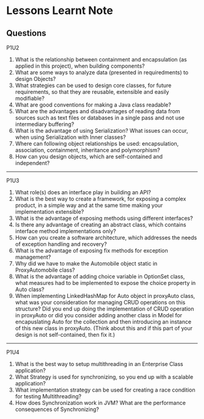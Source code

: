 # Lessons Learnt Note

## Questions

P1U2

1. What is the relationship between containment and encapsulation (as applied in this project), when building components?
2. What are some ways to analyze data (presented in requiredments) to design Objects?
3. What strategies can be used to design core classes, for future requirements, so that they are reusable, extensible and easily modifiable?
4. What are good conventions for making a Java class readable?
5. What are the advantages and disadvantages of reading data from sources such as text files or databases in a single pass and not use intermediary buffering?
6. What is the advantage of using Serialization? What issues can occur, when using Serialization with Inner classes?
7. Where can following object relationships be used: encapsulation, association, containment, inheritance and polymorphism?
8. How can you design objects, which are self-contained and independent?

---

P1U3

1. What role(s) does an interface play in building an API?
2. What is the best way to create a framework, for exposing a complex product, in a simple way and at the same time making your implementation extensible?
3. What is the advantage of exposing methods using different interfaces?
4. Is there any advantage of creating an abstract class, which contains interface method implementations only?
5. How can you create a software architecture, which addresses the needs of exception handling and recovery?
6. What is the advantage of exposing fix methods for exception management?
7. Why did we have to make the Automobile object static in ProxyAutomobile class?
8. What is the advantage of adding choice variable in OptionSet class, what measures had to be implemented to expose the choice property in Auto class?
9. When implementing LinkedHashMap for Auto object in proxyAuto class, what was your consideration for managing CRUD operations on this structure? Did you end up doing the implementation of CRUD operation in proxyAuto or did you consider adding another class in Model for encapuslating Auto for the collection and then introducing an instance of this new class in proxyAuto. (Think about this and if this part of your design is not self-contained, then fix it.)

---

P1U4

1. What is the best way to setup multithreading in an Enterprise Class application?
2. What Strategy is used for synchronizing, so you end up with a scalable application?
3. What implementation strategy can be used for creating a race condition for testing Multithreading?
4. How does Synchronization work in JVM? What are the performance consequences of Synchronizing?



